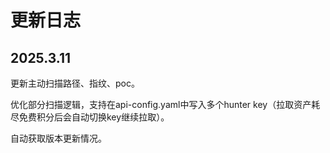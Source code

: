 # 更新日志


## 2025.3.11
更新主动扫描路径、指纹、poc。

优化部分扫描逻辑，支持在api-config.yaml中写入多个hunter key（拉取资产耗尽免费积分后会自动切换key继续拉取）。

自动获取版本更新情况。
